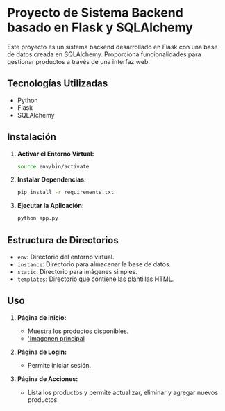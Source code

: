 # Proyecto de Sistema Backend basado en Flask y SQLAlchemy

Este proyecto es un sistema backend desarrollado en Flask con una base de datos creada en SQLAlchemy. Proporciona funcionalidades para gestionar productos a través de una interfaz web.

## Tecnologías Utilizadas

- Python
- Flask
- SQLAlchemy

## Instalación

1. **Activar el Entorno Virtual:**

   ```bash
   source env/bin/activate
   ```

2. **Instalar Dependencias:**

   ```bash
   pip install -r requirements.txt
   ```

3. **Ejecutar la Aplicación:**

   ```bash
   python app.py
   ```

## Estructura de Directorios

- `env`: Directorio del entorno virtual.
- `instance`: Directorio para almacenar la base de datos.
- `static`: Directorio para imágenes simples.
- `templates`: Directorio que contiene las plantillas HTML.

## Uso

1. **Página de Inicio:**
   - Muestra los productos disponibles.
   - ['Imagenen principal](/static/home.png)

2. **Página de Login:**
   - Permite iniciar sesión.

3. **Página de Acciones:**
   - Lista los productos y permite actualizar, eliminar y agregar nuevos productos.
